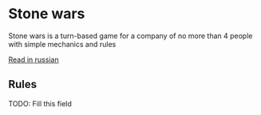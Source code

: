 # Stone wars
Stone wars is a turn-based game for a company of no more than 4 people with simple mechanics and rules

[Read in russian](../blob/master/README.ru-RU.md)
## Rules
TODO: Fill this field
